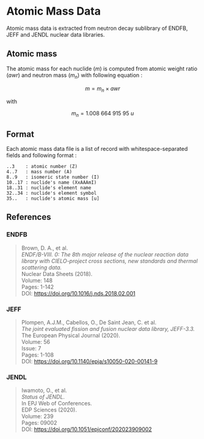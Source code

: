 # Atomic Mass Data

Atomic mass data is extracted from neutron decay sublibrary of ENDFB, JEFF and 
JENDL nuclear data libraries.

## Atomic mass

The atomic mass for each nuclide ($m$) is computed from atomic weight ratio ($awr$)
and neutron mass ($m_n$) with following equation :

$$m = m_n \times awr$$

with

$$m_n = 1.008\ 664\ 915\ 95 \ u $$

## Format

Each atomic mass data file is a list of record with whitespace-separated fields 
and following format :

```text
..3    : atomic number (Z)
4..7   : mass number (A)
8..9   : isomeric state number (I)
10..17 : nuclide's name (XxAAAmI)
18..31 : nuclide's element name
32..34 : nuclide's element symbol
35..   : nuclide's atomic mass [u]
```

## References

### ENDFB

> Brown, D. A., et al.  
> *ENDF/B-VIII. 0: The 8th major release of the nuclear reaction data library with CIELO-project cross sections, new standards and thermal scattering data.*  
> Nuclear Data Sheets (2018).  
> Volume: 148  
> Pages: 1-142  
> DOI: https://doi.org/10.1016/j.nds.2018.02.001

### JEFF

> Plompen, A.J.M., Cabellos, O., De Saint Jean, C. et al.  
> *The joint evaluated fission and fusion nuclear data library, JEFF-3.3.*   
> The European Physical Journal (2020).  
> Volume: 56  
> Issue: 7  
> Pages: 1-108  
> DOI: https://doi.org/10.1140/epja/s10050-020-00141-9


### JENDL

> Iwamoto, O., et al.  
> *Status of JENDL*.  
> In EPJ Web of Conferences.  
> EDP Sciences (2020).  
> Volume: 239  
> Pages: 09002  
> DOI: https://doi.org/10.1051/epjconf/202023909002


